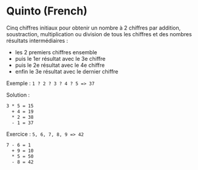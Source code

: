 # Quinto (French)

Cinq chiffres initiaux pour obtenir un nombre à 2 chiffres
par addition, soustraction, multiplication ou division
de tous les chiffres et des nombres résultats intermédiaires :
- les 2 premiers chiffres ensemble
- puis le 1er résultat avec le 3e chiffre
- puis le 2e résultat avec le 4e chiffre
- enfin le 3e résultat avec le dernier chiffre

Exemple : `1 ? 2 ? 3 ? 4 ? 5 => 37`

Solution :

```txt
3 * 5 = 15
  + 4 = 19
  * 2 = 38
  - 1 = 37
```

Exercice : `5, 6, 7, 8, 9 => 42`

```txt
7 - 6 = 1
  + 9 = 10
  * 5 = 50
  - 8 = 42
```

